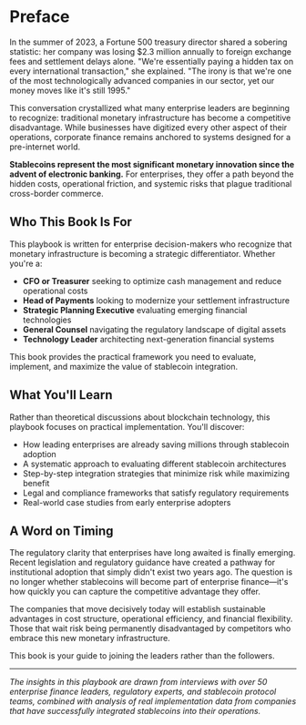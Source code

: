 # Preface

In the summer of 2023, a Fortune 500 treasury director shared a sobering statistic: her company was losing $2.3 million annually to foreign exchange fees and settlement delays alone. "We're essentially paying a hidden tax on every international transaction," she explained. "The irony is that we're one of the most technologically advanced companies in our sector, yet our money moves like it's still 1995."

This conversation crystallized what many enterprise leaders are beginning to recognize: traditional monetary infrastructure has become a competitive disadvantage. While businesses have digitized every other aspect of their operations, corporate finance remains anchored to systems designed for a pre-internet world.

**Stablecoins represent the most significant monetary innovation since the advent of electronic banking.** For enterprises, they offer a path beyond the hidden costs, operational friction, and systemic risks that plague traditional cross-border commerce.

## Who This Book Is For

This playbook is written for enterprise decision-makers who recognize that monetary infrastructure is becoming a strategic differentiator. Whether you're a:

- **CFO or Treasurer** seeking to optimize cash management and reduce operational costs
- **Head of Payments** looking to modernize your settlement infrastructure  
- **Strategic Planning Executive** evaluating emerging financial technologies
- **General Counsel** navigating the regulatory landscape of digital assets
- **Technology Leader** architecting next-generation financial systems

This book provides the practical framework you need to evaluate, implement, and maximize the value of stablecoin integration.

## What You'll Learn

Rather than theoretical discussions about blockchain technology, this playbook focuses on practical implementation. You'll discover:

- How leading enterprises are already saving millions through stablecoin adoption
- A systematic approach to evaluating different stablecoin architectures
- Step-by-step integration strategies that minimize risk while maximizing benefit
- Legal and compliance frameworks that satisfy regulatory requirements
- Real-world case studies from early enterprise adopters

## A Word on Timing

The regulatory clarity that enterprises have long awaited is finally emerging. Recent legislation and regulatory guidance have created a pathway for institutional adoption that simply didn't exist two years ago. The question is no longer whether stablecoins will become part of enterprise finance—it's how quickly you can capture the competitive advantage they offer.

The companies that move decisively today will establish sustainable advantages in cost structure, operational efficiency, and financial flexibility. Those that wait risk being permanently disadvantaged by competitors who embrace this new monetary infrastructure.

This book is your guide to joining the leaders rather than the followers.

---

*The insights in this playbook are drawn from interviews with over 50 enterprise finance leaders, regulatory experts, and stablecoin protocol teams, combined with analysis of real implementation data from companies that have successfully integrated stablecoins into their operations.*
